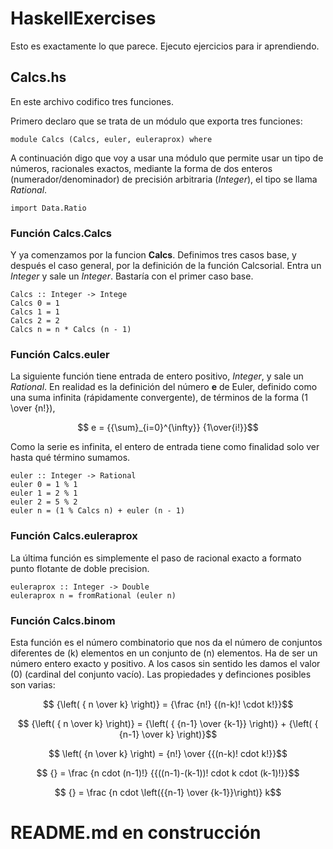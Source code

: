 # HaskellExercises

Esto es exactamente lo que parece. Ejecuto ejercicios 
para ir aprendiendo.

## Calcs.hs

En este archivo codifico tres funciones.

Primero declaro que se trata de un módulo que exporta
tres funciones:

	module Calcs (Calcs, euler, euleraprox) where

A continuación digo que voy a usar una módulo que
permite usar un tipo de números, racionales exactos,
mediante la forma de dos enteros (numerador/denominador)
de precisión arbitraria (*Integer*), el tipo se llama
*Rational*.

    import Data.Ratio

### Función **Calcs.Calcs**

Y ya comenzamos por la funcion **Calcs**. Definimos 
tres casos base, y después el caso general, por la 
definición de la función Calcsorial. Entra un *Integer*
y sale un *Integer*. Bastaría con el primer caso base.

    Calcs :: Integer -> Intege
    Calcs 0 = 1
    Calcs 1 = 1
    Calcs 2 = 2
    Calcs n = n * Calcs (n - 1)

### Función **Calcs.euler**

La siguiente función tiene entrada de entero positivo,
*Integer*, y sale un *Rational*. En realidad es la
definición del número **e** de Euler, definido como
una suma infinita (rápidamente convergente), de
términos de la forma \(1 \over {n!}\),

```math
    e = {{\sum}_{i=0}^{\infty}} {1\over{i!}}
```

Como la serie es infinita, el entero de entrada tiene
como finalidad solo ver hasta qué término sumamos.

    euler :: Integer -> Rational
    euler 0 = 1 % 1
    euler 1 = 2 % 1
    euler 2 = 5 % 2
    euler n = (1 % Calcs n) + euler (n - 1)

### Función **Calcs.euleraprox**

La última función es simplemente el paso de
racional exacto a formato punto flotante de
doble precision.

    euleraprox :: Integer -> Double
    euleraprox n = fromRational (euler n)

### Función **Calcs.binom**

Esta función es el número combinatorio que nos da 
el número de conjuntos diferentes de \(k\) elementos 
en un conjunto de \(n\) elementos.
Ha de ser un número entero exacto y positivo. A los 
casos sin sentido les damos el valor \(0\) (cardinal 
del conjunto vacío). Las propiedades y definciones 
posibles son varias:

```math
    {\left( { n \over k} \right)} = {\frac {n!} {(n-k)! \cdot k!}}
```
```math
    {\left( { n \over k} \right)} = {\left( { {n-1} \over {k-1}} \right)} + {\left( { {n-1} \over k} \right)}
```
```math
	\left( {n \over k} \right) = {n!} \over {{(n-k)! cdot k!}}
```
```math
	{} =  \frac {n cdot (n-1)!} {{((n-1)-(k-1))! cdot k cdot (k-1)!}}
```
```math
	{} =  \frac {n cdot \left({{n-1} \over {k-1}}\right)} k
```

# README.md en construcción
